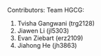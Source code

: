 Contributors:
Team HGCG:
  1. Tvisha Gangwani (trg2128)
  2. Jiawen Li (jl5303)
  3. Evan Ziebart (erz2109)
  4. Jiahong He (jh3863)
  
 
